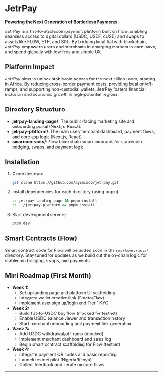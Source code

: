 
# JetrPay

**Powering the Next Generation of Borderless Payments**

JetrPay is a fiat-to-stablecoin payment platform built on Flow, enabling seamless access to digital dollars (USDC, USDF, cUSD) and swaps to assets like FLOW, ETH, and SOL. By bridging local fiat with blockchain, JetrPay empowers users and merchants in emerging markets to earn, save, and spend globally with low fees and simple UX.

## Platform Impact
JetrPay aims to unlock stablecoin access for the next billion users, starting in Africa. By reducing cross-border payment costs, providing local on/off-ramps, and supporting non-custodial wallets, JetrPay fosters financial inclusion and economic growth in high-potential regions.

## Directory Structure
- **jetrpay-landing-page/**: The public-facing marketing site and onboarding portal (Next.js, React).
- **jetrpay-platform/**: The main user/merchant dashboard, payment flows, and core app logic (Next.js, React).
- **smartcontracts/**:  Flow blockchain smart contracts for stablecoin bridging, swaps, and payment logic.

## Installation
1. Clone the repo:
	 ```bash
	 git clone https://github.com/ayomisco/jetrpay.git
	 ```
2. Install dependencies for each directory (using pnpm):
	 ```bash
	 cd jetrpay-landing-page && pnpm install
	 cd ../jetrpay-platform && pnpm install
	 ```
3. Start development servers:
	 ```bash
	 pnpm dev
	 ```

## Smart Contracts (Flow)
Smart contract code for Flow will be added soon in the `smartcontracts/` directory. Stay tuned for updates as we build out the on-chain logic for stablecoin bridging, swaps, and payments.

## Mini Roadmap (First Month)
- **Week 1:**
	- Set up landing page and platform UI scaffolding
	- Integrate wallet creation/link (Blocto/Flow)
	- Implement user sign up/login and Tier 1 KYC
- **Week 2:**
	- Build fiat-to-USDC buy flow (mocked for testnet)
	- Enable USDC balance viewer and transaction history
	- Start merchant onboarding and payment link generation
- **Week 3:**
	- Add USDC withdrawal/off-ramp (mocked)
	- Implement merchant dashboard and sales log
	- Begin smart contract scaffolding for Flow (testnet)
- **Week 4:**
	- Integrate payment QR codes and basic reporting
	- Launch testnet pilot (Nigeria/Kenya)
	- Collect feedback and iterate on core flows

---
